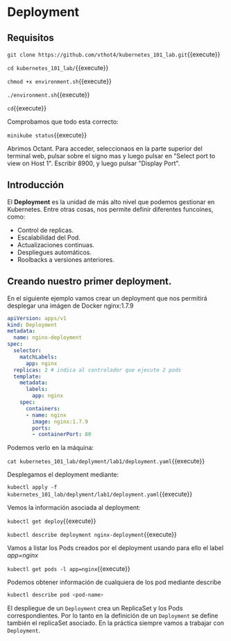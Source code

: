 # Deployment



## Requisitos

`git clone https://github.com/vthot4/kubernetes_101_lab.git`{{execute}}

`cd kubernetes_101_lab/`{{execute}}

`chmod +x environment.sh`{{execute}}

`./environment.sh`{{execute}}

`cd`{{execute}}

Comprobamos que todo esta correcto:

`minikube status`{{execute}}


Abrimos Octant. Para acceder, seleccionaos en la parte superior del terminal web, pulsar sobre el signo mas y luego pulsar en "Select port to view on Host 1". Escribir 8900, y luego pulsar "Display Port".



## Introducción

El **Deployment** es la unidad de más alto nivel que podemos gestionar en Kubernetes. Entre otras cosas, nos permite definir diferentes funcoines, como:

- Control de replicas.
- Escalabilidad del Pod.
- Actualizaciones continuas.
- Despliegues automáticos.
- Roolbacks a versiones anteriores.





## Creando nuestro primer deployment.

En el siguiente ejemplo vamos crear un deployment que nos permitirá desplegar una imágen de Docker nginx:1.7.9

```yaml
apiVersion: apps/v1
kind: Deployment
metadata:
  name: nginx-deployment
spec:
  selector:
    matchLabels:
      app: nginx
  replicas: 2 # indica al controlador que ejecute 2 pods
  template:
    metadata:
      labels:
        app: nginx
    spec:
      containers:
      - name: nginx
        image: nginx:1.7.9
        ports:
        - containerPort: 80
```

Podemos verlo en la máquina:

`cat kubernetes_101_lab/deplyment/lab1/deployment.yaml`{{execute}}

Desplegamos el deployment mediante: 

`kubectl apply -f kubernetes_101_lab/deplyment/lab1/deployment.yaml`{{execute}}

Vemos la información asociada al deployment:

`kubectl get deploy`{{execute}}

`kubectl describe deployment nginx-deployment`{{execute}}

Vamos a listar los Pods creados por el deployment usando para ello el label *app=nginx*

`kubectl get pods -l app=nginx`{{execute}}

Podemos obtener información de cualquiera de los pod mediante describe

```bash
kubectl describe pod <pod-name>
```

El despliegue de un `Deployment` crea un ReplicaSet y los Pods correspondientes. Por lo tanto en la definición de un `Deployment` se define también el replicaSet asociado. En la práctica siempre vamos a trabajar con `Deployment`.


